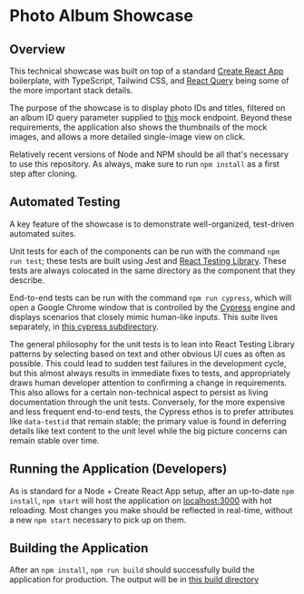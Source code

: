 # Photo Album Showcase

## Overview

This technical showcase was built on top of a standard [Create React App](https://create-react-app.dev/) boilerplate, with TypeScript, Tailwind CSS, and [React Query](https://tanstack.com/query/v3/) being some of the more important stack details.

The purpose of the showcase is to display photo IDs and titles, filtered on an album ID query parameter supplied to [this](https://jsonplaceholder.typicode.com/photos) mock endpoint. Beyond these requirements, the application also shows the thumbnails of the mock images, and allows a more detailed single-image view on click.

Relatively recent versions of Node and NPM should be all that's necessary to use this repository. As always, make sure to run `npm install` as a first step after cloning.

## Automated Testing

A key feature of the showcase is to demonstrate well-organized, test-driven automated suites.

Unit tests for each of the components can be run with the command `npm run test`; these tests are built using Jest and [React Testing Library](https://testing-library.com/docs/react-testing-library/intro/). These tests are always colocated in the same directory as the component that they describe.

End-to-end tests can be run with the command `npm run cypress`, which will open a Google Chrome window that is controlled by the [Cypress](https://www.cypress.io/) engine and displays scenarios that closely mimic human-like inputs. This suite lives separately, in [this cypress subdirectory](./cypress/e2e).

The general philosophy for the unit tests is to lean into React Testing Library patterns by selecting based on text and other obvious UI cues as often as possible. This could lead to sudden test failures in the development cycle, but this almost always results in immediate fixes to tests, and appropriately draws human developer attention to confirming a change in requirements. This also allows for a certain non-technical aspect to persist as living documentation through the unit tests. Conversely, for the more expensive and less frequent end-to-end tests, the Cypress ethos is to prefer attributes like `data-testid` that remain stable; the primary value is found in deferring details like text content to the unit level while the big picture concerns can remain stable over time.

## Running the Application (Developers)

As is standard for a Node + Create React App setup, after an up-to-date `npm install`, `npm start` will host the application on [localhost:3000](http://localhost:3000) with hot reloading. Most changes you make should be reflected in real-time, without a new `npm start` necessary to pick up on them.

## Building the Application

After an `npm install`, `npm run build` should successfully build the application for production. The output will be in [this build directory](./build)
